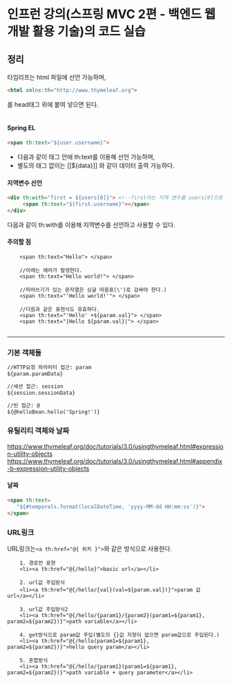 # 인프런 강의(스프링 MVC 2편 - 백엔드 웹 개발 활용 기술)의 코드 실습

## 정리

타임리프는 html 파일에 선언 가능하며, <br>

```html
<html xmlns:th="http://www.thymeleaf.org">
```
를 head태그 위에 붙여 넣으면 된다.
<br><br>

#### Spring EL
```html
<span th:text="${user.username}"> 
```

- 다음과 같이 태그 안에 th:text를 이용해 선언 가능하며,
- 별도의 태그 없이는 [[${data}]] 와 같이 데이터 출력 가능하다.

#### 지역변수 선언

```html
<div th:with="first = ${users[0]}"> <!--first라는 지역 변수를 users[0]으로 설정-->
     <span th:text="${first.username}"></span>
</div>
```
다음과 같이 th:with를 이용해 지역변수를 선언하고 사용할 수 있다.

#### 주의할 점

```thymeleafexpressions
    <span th:text="Hello"> </span>
    
    //아래는 에러가 발생한다.
    <span th:text="Hello world!"> </span> 
    
    //띄어쓰기가 있는 문자열은 싱글 따옴표(\')로 감싸야 한다.)
    <span th:text="'Hello world!'"> </span> 
    
    //다음과 같은 표현식도 유효하다.
    <span th:text="'Hello' +${param.val}"> </span>
    <span th:text="|Hello ${param.val}|"> </span>
    
```

---

### 기본 객체들

```html
//HTTP요청 파라미터 접근: param
${param.paramData}

//세션 접근: session
${session.sessionData}

//빈 접근: @
${@helloBean.hello('Spring!')}

```

### 유틸리티 객체와 날짜

https://www.thymeleaf.org/doc/tutorials/3.0/usingthymeleaf.html#expression-utility-objects
https://www.thymeleaf.org/doc/tutorials/3.0/usingthymeleaf.html#appendix-b-expression-utility-objects

#### 날짜
```html
<span th:text=
   "${#temporals.format(localDateTime, 'yyyy-MM-dd HH:mm:ss')}">
</span>
```

### URL링크
URL링크는```<a th:href="@{ 위치 }">```와 같은 방식으로 사용한다.
```thymeleafexpressions
    1. 경로만 표현
    <li><a th:href="@{/hello}">basic url</a></li>
    
    2. url값 주입방식
    <li><a th:href="@{/hello/{val}(val=${param.val})}">param 값 url</a></li> 
    
    3. url값 주입방식2
    <li><a th:href="@{/hello/{param1}/{param2}(param1=${param1}, param2=${param2})}">path variable</a></li>
    
    4. get방식으로 param값 주입(별도의 {}값 지정이 없으면 param값으로 주입된다.)
    <li><a th:href="@{/hello(param1=${param1}, param2=${param2})}">hello query param</a></li>
    
    5. 혼합방식
    <li><a th:href="@{/hello/{param1}(param1=${param1}, param2=${param2})}">path variable + query parameter</a></li>
```






